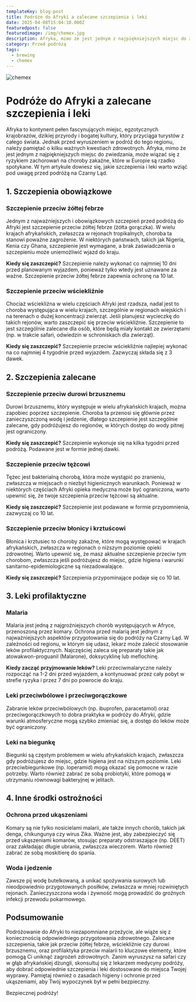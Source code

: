 ```yaml
---
templateKey: blog-post
title: Podróże do Afryki a zalecane szczepienia i leki
date: 2025-04-08T15:04:10.000Z
featuredpost: false
featuredimage: /img/chemex.jpg
description: Afryka, mimo że jest jednym z najpiękniejszych miejsc do zwiedzania, może wiązać się z ryzykiem zachorowań na choroby zakaźne, które w Europie są rzadko spotykane. W tym artykule dowiesz się, jakie szczepienia i leki warto wziąć pod uwagę przed podróżą na Czarny Ląd.
category: Przed podróżą
tags:
  - brewing
  - chemex
---
```

![chemex](/img/chemex.jpg)

# Podróże do Afryki a zalecane szczepienia i leki

Afryka to kontynent pełen fascynujących miejsc, egzotycznych krajobrazów, dzikiej przyrody i bogatej kultury, który przyciąga turystów z całego świata. Jednak przed wyruszeniem w podróż do tego regionu, należy pamiętać o kilku ważnych kwestiach zdrowotnych. Afryka, mimo że jest jednym z najpiękniejszych miejsc do zwiedzania, może wiązać się z ryzykiem zachorowań na choroby zakaźne, które w Europie są rzadko spotykane. W tym artykule dowiesz się, jakie szczepienia i leki warto wziąć pod uwagę przed podróżą na Czarny Ląd.

## 1. Szczepienia obowiązkowe

### Szczepienie przeciw żółtej febrze

Jednym z najważniejszych i obowiązkowych szczepień przed podróżą do Afryki jest szczepienie przeciw żółtej febrze (żółta gorączka). W wielu krajach afrykańskich, zwłaszcza w rejonach tropikalnych, choroba ta stanowi poważne zagrożenie. W niektórych państwach, takich jak Nigeria, Kenia czy Ghana, szczepienie jest wymagane, a brak zaświadczenia o szczepieniu może uniemożliwić wjazd do kraju.

**Kiedy się zaszczepić?**
Szczepienie należy wykonać co najmniej 10 dni przed planowanym wyjazdem, ponieważ tylko wtedy jest uznawane za ważne. Szczepienie przeciw żółtej febrze zapewnia ochronę na 10 lat.

### Szczepienie przeciw wściekliźnie

Chociaż wściekliźna w wielu częściach Afryki jest rzadsza, nadal jest to choroba występująca w wielu krajach, szczególnie w regionach wiejskich i na terenach o dużej koncentracji zwierząt. Jeśli planujesz wycieczkę do takich rejonów, warto zaszczepić się przeciw wściekliźnie. Szczepienie to jest szczególnie zalecane dla osób, które będą miały kontakt ze zwierzętami (np. w trakcie safari, odwiedzin w schroniskach dla zwierząt).

**Kiedy się zaszczepić?**
Szczepienie przeciw wściekliźnie najlepiej wykonać na co najmniej 4 tygodnie przed wyjazdem. Zazwyczaj składa się z 3 dawek.

## 2. Szczepienia zalecane

### Szczepienie przeciw durowi brzusznemu

Durowi brzusznemu, który występuje w wielu afrykańskich krajach, można zapobiec poprzez szczepienie. Choroba ta przenosi się głównie przez zanieczyszczoną wodę i jedzenie, dlatego szczepienie jest szczególnie zalecane, gdy podróżujesz do regionów, w których dostęp do wody pitnej jest ograniczony.

**Kiedy się zaszczepić?**
Szczepienie wykonuje się na kilka tygodni przed podróżą. Podawane jest w formie jednej dawki.

### Szczepienie przeciw tężcowi

Tężec jest bakterialną chorobą, która może wystąpić po zranieniu, zwłaszcza w miejscach o niezbyt higienicznych warunkach. Ponieważ w niektórych częściach Afryki opieka medyczna może być ograniczona, warto upewnić się, że twoje szczepienia przeciw tężcowi są aktualne.

**Kiedy się zaszczepić?**
Szczepienie jest podawane w formie przypomnienia, zazwyczaj co 10 lat.

### Szczepienie przeciw błonicy i krztuścowi

Błonica i krztusiec to choroby zakaźne, które mogą występować w krajach afrykańskich, zwłaszcza w regionach o niższym poziomie opieki zdrowotnej. Warto upewnić się, że masz aktualne szczepienie przeciw tym chorobom, zwłaszcza jeśli podróżujesz do miejsc, gdzie higiena i warunki sanitarno-epidemiologiczne są niezadowalające.

**Kiedy się zaszczepić?**
Szczepienia przypominające podaje się co 10 lat.

## 3. Leki profilaktyczne

### Malaria

Malaria jest jedną z najgroźniejszych chorób występujących w Afryce, przenoszoną przez komary. Ochrona przed malarią jest jednym z najważniejszych aspektów przygotowania się do podróży na Czarny Ląd. W zależności od regionu, w którym się udasz, lekarz może zalecić stosowanie leków profilaktycznych. Najczęściej zaleca się preparaty takie jak atowakwon-proguanil (Malarone), doksycyklinę lub meflochinę.

**Kiedy zacząć przyjmowanie leków?**
Leki przeciwmalaryczne należy rozpocząć na 1-2 dni przed wyjazdem, a kontynuować przez cały pobyt w strefie ryzyka i przez 7 dni po powrocie do kraju.

### Leki przeciwbólowe i przeciwgorączkowe

Zabranie leków przeciwbólowych (np. ibuprofen, paracetamol) oraz przeciwgorączkowych to dobra praktyka w podróży do Afryki, gdzie warunki atmosferyczne mogą szybko zmieniać się, a dostęp do leków może być ograniczony.

### Leki na biegunkę

Biegunki są częstym problemem w wielu afrykańskich krajach, zwłaszcza gdy podróżujesz do miejsc, gdzie higiena jest na niższym poziomie. Leki przeciwbiegunkowe (np. loperamid) mogą okazać się pomocne w razie potrzeby. Warto również zabrać ze sobą probiotyki, które pomogą w utrzymaniu równowagi bakteryjnej w jelitach.

## 4. Inne środki ostrożności

### Ochrona przed ukąszeniami

Komary są nie tylko nosicielami malarii, ale także innych chorób, takich jak denga, chikungunya czy wirus Zika. Ważne jest, aby zabezpieczyć się przed ukąszeniami komarów, stosując preparaty odstraszające (np. DEET) oraz zakładając długie ubrania, zwłaszcza wieczorem. Warto również zabrać ze sobą moskitierę do spania.

### Woda i jedzenie

Zawsze pij wodę butelkowaną, a unikać spożywania surowych lub nieodpowiednio przygotowanych posiłków, zwłaszcza w mniej rozwiniętych rejonach. Zanieczyszczona woda i żywność mogą prowadzić do groźnych infekcji przewodu pokarmowego.

## Podsumowanie

Podróżowanie do Afryki to niezapomniane przeżycie, ale wiąże się z koniecznością odpowiedniego przygotowania zdrowotnego. Zalecane szczepienia, takie jak przeciw żółtej febrze, wściekliźnie czy durowi brzusznemu, oraz profilaktyka przeciw malarii to kluczowe elementy, które pomogą Ci uniknąć zagrożeń zdrowotnych. Zanim wyruszysz na safari czy w głąb afrykańskiej dżungli, skonsultuj się z lekarzem medycyny podróży, aby dobrać odpowiednie szczepienia i leki dostosowane do miejsca Twojej wyprawy. Pamiętaj również o zasadach higieny i ochronie przed ukąszeniami, aby Twój wypoczynek był w pełni bezpieczny.

Bezpiecznej podróży!
